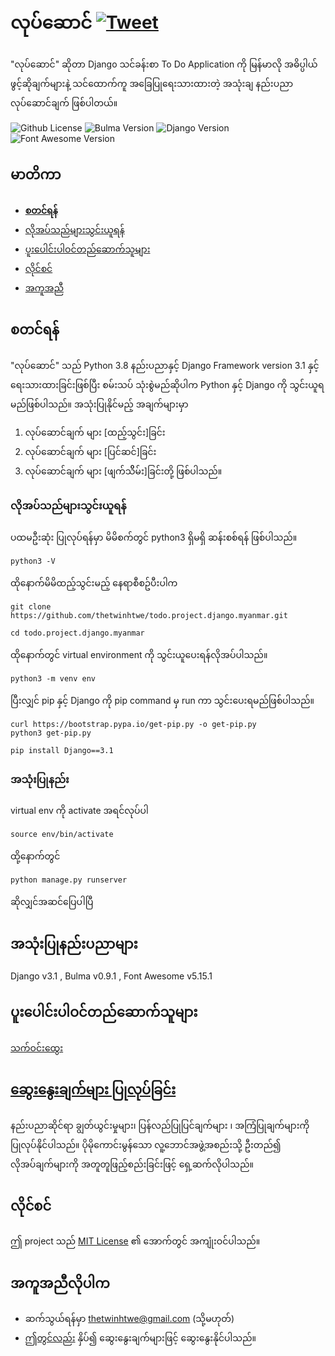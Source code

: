 # လုပ်ဆောင်  [![Tweet](https://img.shields.io/twitter/url/http/shields.io.svg?style=social)](https://twitter.com/intent/tweet?text=Check%20out%20this%20project&url=https://github.com/thetwinhtwe/todo.project.django.myanmar&hashtags=todo,project,myanmar,opensource)
"လုပ်ဆောင်" ဆိုတာ Django သင်ခန်းစာ To Do Application ကို မြန်မာလို အဓိပ္ပါယ်ဖွင့်ဆိုချက်များနဲ့ သင်ထောက်ကူ အခြေပြုရေးသားထားတဲ့ အသုံးချ နည်းပညာ လုပ်ဆောင်ချက် ဖြစ်ပါတယ်။

![Github License](https://img.shields.io/badge/license-MIT-green)
![Bulma Version](https://img.shields.io/badge/Bulma-v0.9.1-blue)
![Django Version](https://img.shields.io/badge/Django-v3.1-green)
![Font Awesome Version](https://img.shields.io/badge/Font%20Awesome-v5-orange)

## မာတိကာ

- [**စတင်ရန်**](#စတင်ရန်)
- [လိုအပ်သည်များသွင်းယူရန်](#လိုအပ်သည်များသွင်းယူရန်)
- [ပူးပေါင်းပါဝင်တည်ဆောက်သူများ](#ပူးပေါင်းပါဝင်တည်ဆောက်သူများ)
- [လိုင်စင်](#လိုင်စင်)
- [အကူအညီ](#အကူအညီလိုပါက)

## စတင်ရန်

"လုပ်ဆောင်" သည် Python 3.8 နည်းပညာနှင့် Django Framework version 3.1 နှင့် ရေးသားထားခြင်းဖြစ်ပြီး စမ်းသပ် သုံးစွဲမည်ဆိုပါက Python နှင့် Django ကို သွင်းယူရမည်ဖြစ်ပါသည်။ အသုံးပြုနိုင်မည့် အချက်များမှာ 
1. လုပ်ဆောင်ချက် များ [ထည့်သွင်း]ခြင်း
2. လုပ်ဆောင်ချက် များ [ပြင်ဆင်]ခြင်း
3. လုပ်ဆောင်ချက် များ [ဖျက်သိိမ်း]ခြင်းတို့ ဖြစ်ပါသည်။

### လိုအပ်သည်များသွင်းယူရန်
ပထမဦးဆုံး ပြုလုပ်ရန်မှာ မိမိစက်တွင် python3 ရှိမရှိ ဆန်းစစ်ရန် ဖြစ်ပါသည်။
```console
python3 -V
```
ထိုနောက်မိမိထည့်သွင်းမည့် နေရာစီစဥ်ပီးပါက 
```console
git clone https://github.com/thetwinhtwe/todo.project.django.myanmar.git
```
```console
cd todo.project.django.myanmar
```
ထိုနောက်တွင် virtual environment  ကို သွင်းယူပေးရန်လိုအပ်ပါသည်။
```console
python3 -m venv env
```
ပြီးလျှင် pip နှင့် Django ကို pip command မှ run ကာ သွင်းပေးရမည်ဖြစ်ပါသည်။
```console
curl https://bootstrap.pypa.io/get-pip.py -o get-pip.py
python3 get-pip.py
```

```console
pip install Django==3.1
```


### အသုံးပြုနည်း
virtual env ကို activate အရင်လုပ်ပါ
```console
source env/bin/activate
```
ထို့နောက်တွင်
```console
python manage.py runserver
```
ဆိုလျှင်အဆင်ပြေပါပြီ

## အသုံးပြုနည်းပညာများ

Django v3.1 , Bulma v0.9.1 , Font Awesome v5.15.1

## ပူးပေါင်းပါဝင်တည်ဆောက်သူများ

[သက်ဝင်းထွေး](http://www.thetwinhtwe.com)

##  [ဆွေးနွေးချက်များ ပြုလုပ်ခြင်း](https://github.com/todo.project.django.myanmar/issues)

နည်းပညာဆိုင်ရာ ချွတ်ယွင်းမှုများ၊ ပြန်လည်ပြုပြင်ချက်များ ၊ အကြံပြုချက်များကို ပြုလုပ်နိုင်ပါသည်။ ပိုမိုကောင်းမွန်သော လူ့ဘောင်အဖွဲ့အစည်းသို့ ဦးတည်၍ လိုအပ်ချက်များကို အတူတူဖြည့်စည်းခြင်းဖြင့် ရှေ့ဆက်လိုပါသည်။ 

## လိုင်စင်

ဤ project သည် [MIT License](https://github.com/thetwinhtwe/todo.project.django.myanmar/blob/version1/LICENSE) ၏ အောက်တွင် အကျုံးဝင်ပါသည်။

## အကူအညီလိုပါက

- ဆက်သွယ်ရန်မှာ thetwinhtwe@gmail.com (သို့မဟုတ်)
- [ဤတွင်လည်း](https://github.com/todo.project.django.myanmar/issues) နှိပ်၍ ဆွေးနွေးချက်များဖြင့် ဆွေးနွေးနိုင်ပါသည်။
